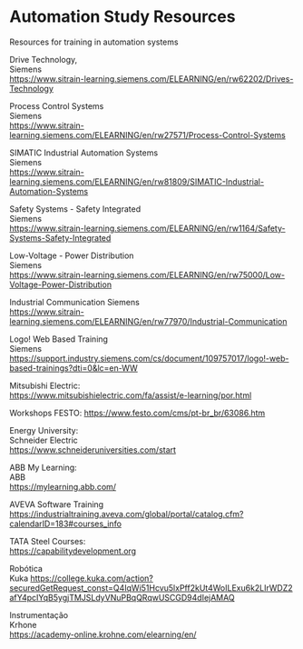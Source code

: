 # Automation Study Resources
Resources for training in automation systems

Drive Technology,   
Siemens  
https://www.sitrain-learning.siemens.com/ELEARNING/en/rw62202/Drives-Technology 
 
Process Control Systems  
Siemens  
https://www.sitrain-learning.siemens.com/ELEARNING/en/rw27571/Process-Control-Systems  

SIMATIC Industrial Automation Systems  
Siemens  
https://www.sitrain-learning.siemens.com/ELEARNING/en/rw81809/SIMATIC-Industrial-Automation-Systems  

Safety Systems - Safety Integrated  
Siemens  
https://www.sitrain-learning.siemens.com/ELEARNING/en/rw1164/Safety-Systems-Safety-Integrated  

Low-Voltage - Power Distribution  
Siemens  
https://www.sitrain-learning.siemens.com/ELEARNING/en/rw75000/Low-Voltage-Power-Distribution  

Industrial Communication
Siemens  
https://www.sitrain-learning.siemens.com/ELEARNING/en/rw77970/Industrial-Communication

Logo! Web Based Training  
Siemens  
https://support.industry.siemens.com/cs/document/109757017/logo!-web-based-trainings?dti=0&lc=en-WW  

Mitsubishi Electric:  
https://www.mitsubishielectric.com/fa/assist/e-learning/por.html  

Workshops FESTO:
https://www.festo.com/cms/pt-br_br/63086.htm

Energy University:  
Schneider Electric  
https://www.schneideruniversities.com/start  

ABB My Learning:  
ABB  
https://mylearning.abb.com/  

AVEVA Software Training  
https://industrialtraining.aveva.com/global/portal/catalog.cfm?calendarID=183#courses_info  

TATA Steel Courses:  
https://capabilitydevelopment.org  

Robótica  
Kuka
https://college.kuka.com/action?securedGetRequest_const=Q4IqWi51Hcvu5lxPff2kUt4WoILExu6k2LIrWDZ2afY4pcIYqB5ygjTMJSLdyVNuPBqQRqwUSCGD94dIejAMAQ

Instrumentação  
Krhone  
https://academy-online.krohne.com/elearning/en/  




